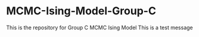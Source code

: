 # MCMC-Ising-Model-Group-C
This is the repository for Group C MCMC Ising Model
This is a test message
